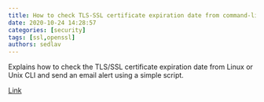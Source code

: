 ```yaml
---
title: How to check TLS-SSL certificate expiration date from command-line - nixCraft
date: 2020-10-24 14:28:57
categories: [security]
tags: [ssl,openssl]
authors: sedlav
---
```


Explains how to check the TLS/SSL certificate expiration date from Linux or Unix CLI and send an email alert using a simple script.

[Link](https://www.cyberciti.biz/faq/find-check-tls-ssl-certificate-expiry-date-from-linux-unix/)
